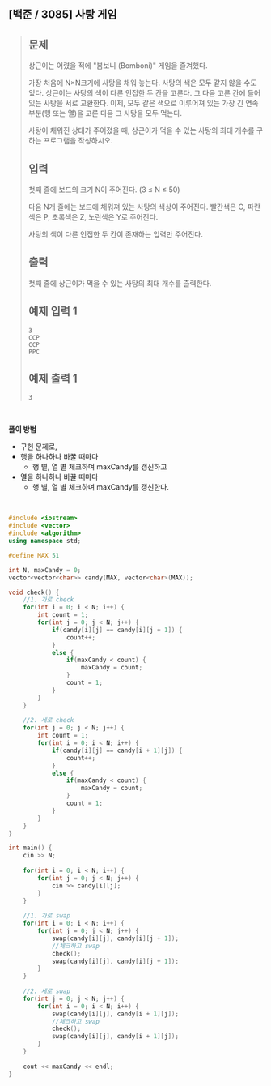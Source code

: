 ## [백준 / 3085] 사탕 게임

> ## 문제
>
> 상근이는 어렸을 적에 "봄보니 (Bomboni)" 게임을 즐겨했다.
>
> 가장 처음에 N×N크기에 사탕을 채워 놓는다. 사탕의 색은 모두 같지 않을 수도 있다. 상근이는 사탕의 색이 다른 인접한 두 칸을 고른다. 그 다음 고른 칸에 들어있는 사탕을 서로 교환한다. 이제, 모두 같은 색으로 이루어져 있는 가장 긴 연속 부분(행 또는 열)을 고른 다음 그 사탕을 모두 먹는다.
>
> 사탕이 채워진 상태가 주어졌을 때, 상근이가 먹을 수 있는 사탕의 최대 개수를 구하는 프로그램을 작성하시오.
>
> ## 입력
>
> 첫째 줄에 보드의 크기 N이 주어진다. (3 ≤ N ≤ 50)
>
> 다음 N개 줄에는 보드에 채워져 있는 사탕의 색상이 주어진다. 빨간색은 C, 파란색은 P, 초록색은 Z, 노란색은 Y로 주어진다.
>
> 사탕의 색이 다른 인접한 두 칸이 존재하는 입력만 주어진다.
>
> ## 출력
>
> 첫째 줄에 상근이가 먹을 수 있는 사탕의 최대 개수를 출력한다.
>
> ## 예제 입력 1 
>
> ```
> 3
> CCP
> CCP
> PPC
> ```
>
> ## 예제 출력 1 
>
> ```
> 3
> ```

<br>

**풀이 방법**

- 구현 문제로,
- 행을 하나하나 바꿀 때마다
  - 행 별, 열 별 체크하며 maxCandy를 갱신하고
- 열을 하나하나 바꿀 때마다
  - 행 별, 열 별 체크하며 maxCandy를 갱신한다.

<br>

```cpp
#include <iostream>
#include <vector>
#include <algorithm>
using namespace std;

#define MAX 51

int N, maxCandy = 0;
vector<vector<char>> candy(MAX, vector<char>(MAX));

void check() {
    //1. 가로 check
    for(int i = 0; i < N; i++) {
        int count = 1;
        for(int j = 0; j < N; j++) {
            if(candy[i][j] == candy[i][j + 1]) {
                count++;
            }
            else {
                if(maxCandy < count) {
                    maxCandy = count;
                }
                count = 1;
            }
        }
    }
    
    //2. 세로 check
    for(int j = 0; j < N; j++) {
        int count = 1;
        for(int i = 0; i < N; i++) {
            if(candy[i][j] == candy[i + 1][j]) {
                count++;
            }
            else {
                if(maxCandy < count) {
                    maxCandy = count;
                }
                count = 1;
            }
        }
    }
}

int main() {
    cin >> N;
    
    for(int i = 0; i < N; i++) {
        for(int j = 0; j < N; j++) {
            cin >> candy[i][j];
        }
    }
    
    //1. 가로 swap
    for(int i = 0; i < N; i++) {
        for(int j = 0; j < N; j++) {
            swap(candy[i][j], candy[i][j + 1]);
            //체크하고 swap
            check();
            swap(candy[i][j], candy[i][j + 1]);
        }
    }
    
    //2. 세로 swap
    for(int j = 0; j < N; j++) {
        for(int i = 0; i < N; i++) {
            swap(candy[i][j], candy[i + 1][j]);
            //체크하고 swap
            check();
            swap(candy[i][j], candy[i + 1][j]);
        }
    }
    
    cout << maxCandy << endl;
}
```

